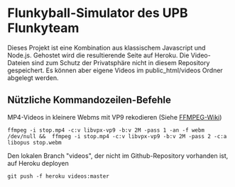 # Flunkyball-Simulator des UPB Flunkyteam

Dieses Projekt ist eine Kombination aus klassischem Javascript und Node.js.
Gehostet wird die resultierende Seite auf Heroku.
Die Video-Dateien sind zum Schutz der Privatsphäre nicht in diesem Repository gespeichert. Es können aber eigene Videos im public_html/videos Ordner abgelegt werden.

## Nützliche Kommandozeilen-Befehle
MP4-Videos in kleinere Webms mit VP9 rekodieren (Siehe [FFMPEG-Wiki](https://trac.ffmpeg.org/wiki/Encode/VP9#twopass))

`ffmpeg -i stop.mp4 -c:v libvpx-vp9 -b:v 2M -pass 1 -an -f webm /dev/null &&  ffmpeg -i stop.mp4 -c:v libvpx-vp9 -b:v 2M -pass 2 -c:a libopus stop.webm`

Den lokalen Branch "videos", der nicht im Github-Repository vorhanden ist, auf Heroku deployen

`git push -f heroku videos:master`
